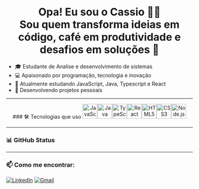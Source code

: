<h1 align="center">Opa! Eu sou o Cassio 👋😀<br>Sou quem transforma ideias em código, café em produtividade e desafios em soluções 🚀</h1>



- 🎓 Estudante de Analise e desenvolvimento de sistemas
- 💻 Apaixonado por programação, tecnologia e inovação
- 🌱 Atualmente estudando JavaScript, Java, Typescript e React 
- 🚀 Desenvolvendo projetos pessoais 

---

<div align="center">
  ### 🛠️ Tecnologias que uso
<img src="https://cdn.jsdelivr.net/gh/devicons/devicon/icons/javascript/javascript-original.svg" width="40" alt="JavaScript" /><img src="https://cdn.jsdelivr.net/gh/devicons/devicon/icons/java/java-original.svg" width="40" alt="Java" /><img src="https://cdn.jsdelivr.net/gh/devicons/devicon/icons/typescript/typescript-original.svg" width="40" alt="TypeScript" /><img src="https://cdn.jsdelivr.net/gh/devicons/devicon/icons/react/react-original.svg" width="40" alt="React" /><img src="https://cdn.jsdelivr.net/gh/devicons/devicon/icons/html5/html5-original.svg" width="40" alt="HTML5" /><img src="https://cdn.jsdelivr.net/gh/devicons/devicon/icons/css3/css3-original.svg" width="40" alt="CSS3" /><img src="https://cdn.jsdelivr.net/gh/devicons/devicon/icons/nodejs/nodejs-original.svg" width="40" alt="Node.js" />
</div>


---

### 📊 GitHub Status

<div align="center">

</div>

---

### 📫 Como me encontrar:

[![LinkedIn](https://img.shields.io/badge/LinkedIn-blue?style=for-the-badge&logo=linkedin)](https://www.linkedin.com/in/cassio-passos-pereira-3b1aa0192/)
[![Gmail](https://img.shields.io/badge/Gmail-red?style=for-the-badge&logo=gmail&logoColor=white)](mailto:contatocomcassioo@gmail.com)
